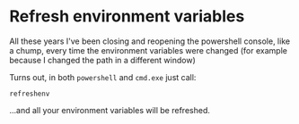 ﻿# Refresh environment variables

All these years I've been closing and reopening the powershell console, like a chump, every time the environment variables were changed (for example because I changed the path in a different window)

Turns out, in both `powershell` and `cmd.exe` just call:

    refreshenv

...and all your environment variables will be refreshed.